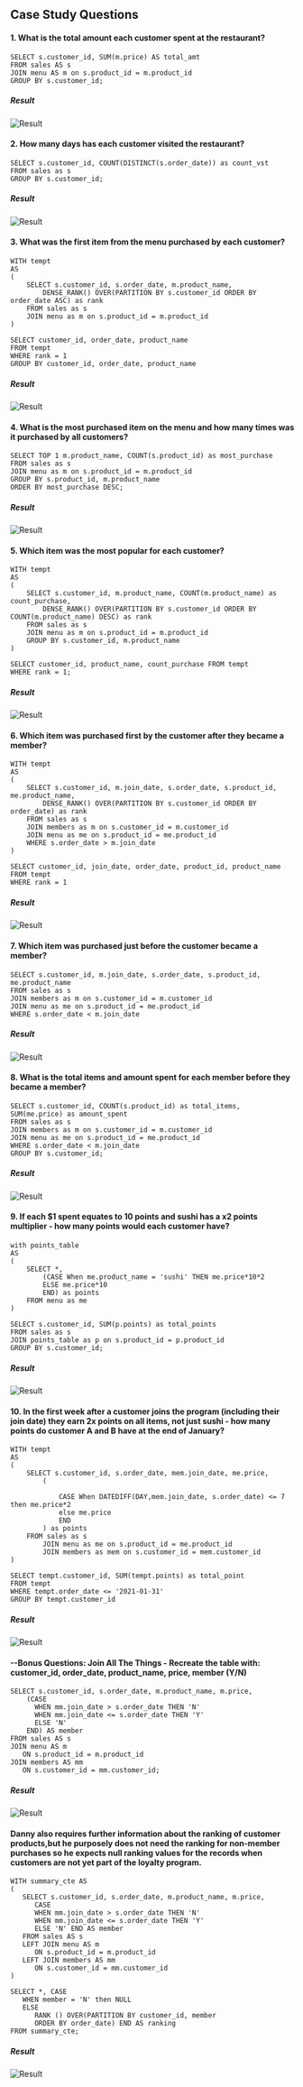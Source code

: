 
## Case Study Questions

#### 1. What is the total amount each customer spent at the restaurant?

```http
SELECT s.customer_id, SUM(m.price) AS total_amt
FROM sales AS s 
JOIN menu AS m on s.product_id = m.product_id
GROUP BY s.customer_id;

```
##### Result
![Result](https://lh3.googleusercontent.com/u/0/drive-viewer/AK7aPaBmT2Qrzp3jCH4rVbqNDM65-g4ediUIjUROQjRkYfAOTO29MQ-qiqXTlDlxr7Oa53ZoRIJzQFb0hDOGCXBG8sM73kUH7Q=w1860-h1005)

#### 2. How many days has each customer visited the restaurant?

```http
SELECT s.customer_id, COUNT(DISTINCT(s.order_date)) as count_vst
FROM sales as s
GROUP BY s.customer_id;

```
##### Result
![Result](https://lh3.googleusercontent.com/u/0/drive-viewer/AK7aPaD52mpH2mf2vzPpwJfltXC_GEdEP-mTmBf_wDeGfBj5vcLeEhHmuBX9CTFk6bs-5kJa1uzCfjv1DzT9ItW8onF5isOUfA=w1860-h1005)

#### 3. What was the first item from the menu purchased by each customer?

```http
WITH tempt
AS
(
    SELECT s.customer_id, s.order_date, m.product_name,
        DENSE_RANK() OVER(PARTITION BY s.customer_id ORDER BY order_date ASC) as rank
    FROM sales as s
    JOIN menu as m on s.product_id = m.product_id
)

SELECT customer_id, order_date, product_name
FROM tempt
WHERE rank = 1
GROUP BY customer_id, order_date, product_name

```
##### Result
![Result](https://lh3.googleusercontent.com/fife/AK0iWDzAgVIXg5xRFJa1RBTdhgPPIRDzJZyi2auwj0PRnIBJcy944jFCTdM4mA4__sgpEeadEFM4cRuOM-AKnbhKlX1m0YX7XF0Apbwldy1MeC0Pd3Erzw8ojV56IgD7HkVOarXiqtBfh430YwBvrdxYrqDkZP7lAxCaJVhHH71rRbapZtNDQ6w73imNK3uw-EUnT49E6Q9jMm-vGDzJ9F5iWq3emAeINdc_VksN6pfHnUd6nd28OtJETRg44o_aXmK6Mv7hZY-zXnH7-awoA9Sw6ooeya6D4-FgwVxff0OjLeJTakliUgpPc4JXQXqMdIAz3ep2h6kBczqxA8j0KFGLrnvudDA20qqLrFBr3Idi3NuScZ13gQyxeIemMEuI8P2Zqo9G58X1pjOKPE_YucTE-PDS4G4418YHXd1H9G0ThAS8lPsRTBqnlwroZQKAwKtaCLqhYa5ZZaIx2IdQ3cxV9H05n1aIczDl_GRmRm6dosFRTLDIJeu0yLzMNwveu16qT3KIbrhVypha7zDxJuoyyVvh50AzHf4WGAMeCdjq8bPByMuXeTAV4Ad8PawAnXXa1JVTR9U9l2OkLVjvQ3_Z7RwL2gwG_h_wkcvFmV0OYq_j7ES5oHTtsdQHeL9l9KMPsancv1HrTgrhxiAtfofnaDPmjr2F0zmFIjb5Vbw2MtwBYCt8SyQzT9RKlxla84g4_suEO7CCfhAMVNznehICEfj0ncnt6t1RSVK3jPf7YeR4QDf601p0GlHOsAyj9dgYqr3k5xgINWIVqKtsPzyFfGznOLvF1JUMM7PMNkazgvJV3ntrfx7jVOGRdAQbpy7RqkqYEzqUF-qBrEnsTNZ-SdxawZvuSZUQOiY_wERAAxoUBjjuDbK9GYEij9JwfT_Db2wkQWGhaj_3xbj7DztegEIq5-nv7w6tL5IrJPeVFf_3Nw6SzfhISDPMMyuM2Cy8oPCbHETZ3m6NzPK9BAG1JIi4malj2JEz9yjai3-ZWxeWVby9UQb67yIWDuwb0JsmuymXmaDNJ7iz6Nx71kZPc9y_xUtAxrcmpHBVj1kQ76ou4eVgEeCdwszSexfLbjL1X8iPSc3vz2_DUJe6blFUxKquwB5v8lubath8wfL5SOkKZM9GslsalzEacLHtNgrsvHyNk6yoalrGOdDpg4NFN6z3JRD8FVmziRJ5Q-cbJ3scn-WoKV96ALCigqUVPO22U-TPy_Xszwow-y639DzK-fEWdVPMpWEUZVv32E2bV_CdyBhyZK-2ad99i_tSZbOWT5k0XNIWHnW3kp_712jzYJvHxbk3fz4IeQqWNQf62MnCXVedDBUwdC_r2kWcwIY7OmFp9hx79mKO8DcJ1OKjvduBIEpjmxQiF-jMYHSLf9m3szSUl_6inFmqWTeSH9srfm14wiWSBpiENbBm9Sf8tnfvwKskvRIEBJ4o2cp3wGM2IjPYfLlnO6CX9zCpya4UEncNIB0UUSVoF7MVuJssOafHRGCFX0nNwHzjEpdtkmhE296-DCcqFZkJwcMu1rfTj1AFcA5kNU3THKICeCOl-hoNmkItVsU4elegjI3TBsDxbCTvG4i8H3vhOtLNxpN4qtH-noinjpoqp2xK-N1l_6Ld4k67oQr9QvfOXJDLdXXsff4LrmkpqpNVaw=w1860-h1005)

#### 4. What is the most purchased item on the menu and how many times was it purchased by all customers?

```http
SELECT TOP 1 m.product_name, COUNT(s.product_id) as most_purchase
FROM sales as s
JOIN menu as m on s.product_id = m.product_id
GROUP BY s.product_id, m.product_name
ORDER BY most_purchase DESC;

```
##### Result
![Result](https://lh3.googleusercontent.com/fife/AK0iWDzwTtYLA5BKdkDQjIHPs1NewRjoSFuVq9pxKaQ8kzMUcfs2xuH_L-P-vSsUHfDizplrKaPuANLiu5uvhP9wUld3V5ZtNq6zKlhTphtNLblGXhOxAb5i72XX2CCeeZ26DgPGo3eC9Xfh7GnXFxA5V7Mznegx0McnnR0RGuCyeWHD6Px4hUFmCpeNJV4jD36wZ4N3vYS6cYpt8L8noPGFFCKE4d9rQdrumnLXTcCxCiwmsnaFKfWmW0SjmjRD2L_ogwLCJjfzUauKv3GzxUteP9HdbHjMUvDsyGZ2pudDG4ftybZLwq_Jv0TkAtEMkkv_AIrnZZ5LDzFPFqWGi2KTGl0qhZE9BDRUOTAIa7OW6lS6hqLv_-wtJT4fwNX0nUy0WDCvBR8UHAOWzXM_Gam23EB93szJC6lChzgBZ-Yxd7xMzqWwXAHzaPEFup0PXsmLgtXrgBhLAH2vk4fQJtH8kDLMI-R_yclO1Gbi99yiXtgg_mNF5ORWgACrfyMbv-W3cwk4Uw0PRrps5Wag-_9ma5KoBk9W5kAK-uXCqLOxIAuNMisD4_lhLUK9azLvm4wXUpBC-lBlV9P9lNDXsj2aJrASsty1GhFwWxW_pFoBIyo31FqfS0iDvYzRYFpmkHCuWZBfk6aHkBimvZvfaoFQnVYeu9E8BUQb4MiA18snvu3PBwt8kZAXlmnMb6sYUzDJcyrvdC9BpYavGtECHeiKqHhuCxrE6cuyEU14C6l0z9xXSPlgjqp6AbLkPpSCMlbhYCW36UvjtMRRZS1lKm0H3tayX6d4wqb1mOfZqsb3-lmozj9cA_XSfqcHSfOBRlMROsb5H6SO-cVciQleCtKK8PX8MQXYPHqMzDd-AOYejuJ_QdBre1dwtsG1f-O2F04YrDJRi2H8J0T9UODzl3G08Q7mWGEolH7EiPoNoBoNeLEFH7eRFkcA6hs50NEaGRFLzM5pQdGZaRgCEu7dd00izaUCvJyBJEF8XtiQbrzitPr0OegQLDO9LJUy8I9iA6bW1D1U13mMyp6osSd_XY2aUN2gNr96_KN8vN6MkNu2HsfmHyCLqh9g_QPEpa32RCW9UbSKr4CWXMshPsGONmsrfzMOddq81P3ZKQW5O68Sb0rmPyHjDL1DwbOEZDICuRgXFe3KaKxzNns_v4NZ9kL2T4qs4ElBKkDmHdlrERc0ueEgc_MVFwdrXrVW3v1xT4M1arl2up8rVzHkZxxqmdq_MkuLFy0gOpxDvhiI11usi9Bjn5UzLrosJFt21hLJYE4TB3D9vSpCjHjvE_JcHvmgxkqIFhWr9vlSf0sVxychVm0Y0fPR8qMVLi-ehqLB_re54zEF3Jz2vDWvH9wp9jDPSt9NydF4F5urBxzGZy_5DbafIdc6mxHaAea8eV0-zvZwTUnbHyHUxithWdDpFJJJzzulfI1KGzyt4bg-KbylzDDa0bRj8o1iYORRZ6MDfgThjRXwj9kf1bU_NUm59iMXGbqKdhts3vupbjAjkCetlSAM2xoC1T4rl1I65LucOlXxqgqUpVIAquIvsy0pHQvsac5h5VIqLw6B3yi1Vi8h-jXpVh6A_vmRqWMUcIFGnfnF_QzQ2JM7KFxZTOthn7v90dhht5JSK1nrXWs0-oELmiCwi_pQYRg0FKF8ug=w868-h1005)

#### 5. Which item was the most popular for each customer?

```http
WITH tempt
AS 
(
    SELECT s.customer_id, m.product_name, COUNT(m.product_name) as count_purchase,
        DENSE_RANK() OVER(PARTITION BY s.customer_id ORDER BY COUNT(m.product_name) DESC) as rank
    FROM sales as s
    JOIN menu as m on s.product_id = m.product_id
    GROUP BY s.customer_id, m.product_name
)

SELECT customer_id, product_name, count_purchase FROM tempt
WHERE rank = 1;

```
##### Result
![Result](https://lh3.googleusercontent.com/fife/AK0iWDzqjtBak_2Xd0ZCn_vEuNE_ilSZGyBsF6HHUxAbNuQbWRQb5_WFq5RKSKsVJI2i2mFeXM-juEhAuYHSyT0B3y0mw7HStZJSq1b2Fz_d-7UT-bPmRQIQGfCWO3fa0F_YGeOdcg_4fkzChgR4P0W1gJkrXV-gZvWszSk3OJJjnGeISmC3TUjTKUJojsESXzVHYKsx74PmRz3YOYiS0KAmAEqt2V-jtqE3UosTFZrA5-atFfK4EhTpecweJLVUd9fabj85qZACSYwzpSF6jAoMxBa7ctv5enqqvRS57vjRXvdHwujliz-9RxhtqZt94XGtkxPWRsaZUSESfySSF4IU76cjlE71xlujAbOgQINn5FzvZ3h8CfFpBib6tBVl9P-tDirfrYhjMbILrcz7m6bW0QbbY8bGvy_Ec4nye5u5NJg72S5j7QK4cr8Zi73U3pxAlOCcO1lQvwSYmEixn7ZPuF5rVle5HTI1mj_6CWpMuwEuwXsXsgir--4m9e8kUXgEbrwQUd3vdOWcgL7nf2likRF47O0tPlxaXwDGvSEOhQf_k-4hE-VCW5s8KkUefHifbyWBXWIwo9CnW2oQEJlIcNXZZCCM9h6lNXJbjJqS-XUVcp9GAGIlk6vIwCq3SoiKvybCk3ANrl_MxPNWuElfkVnD6m2Xd1UWU4SxR5NAaAQYSicM2UbXICqm4XAjS9ddgb1bge7I3mNgxEZxY28jyBiPcaxo8S2JuyrFwyIhkm9rADpTkAauD4-fmuMx919KOFc69TEC7wsH2Xfwhe9gIPcx0SXgk6xkWbcOt7lJlF3o7ItgU4y4g5DEOcNrqWQRFQ7Zi-7wE08qx567mRp5s_nr9AIEfBYY6W-BHZhfsTnD2B6e645DdfkwHv8fJO_-e2CuPBXZYRUjisnyWwThSiKl1fiUQyR4suYVpiKQC5cqdSB9hu835_Ih17WoESY29NWfGMDJ3E1XTqskP5T5MELR1en1cA7nDlLqzWyvLWODDDozNjVoyC1D9kRwZ0kmQj49vAp1rmP4z3fGzRTMbT6z1P9TtTz6Nvcl3V4PVPsylCc-A8tjHofaS8V6Z1ug-qxoh2M0XLuJJTmYFLNWLdVP3rqmNAoTxzih-kJBbYMF7gCSjgBggPvhS_cFJQ5oxT8AoSSUmpPLubLBxciUEiwOF11oroklOxeqop1awp5VnJwOsaJXQFc-q1-TEbh3aXYwf-ChxumjXfLjkMf_HX849CTdD_QwAdcdgWeAOoyvx_NK1hkCeVoKSUzrvErn3kLV4Wji2lN4GGcWIhRJYlwdQ_mnGtDEH8zRXMVxDKDAnacYBfyqv-vQto2V3uKYaKYwCJiyg1s9N0e3-F1AAVQfcPhVvKknFLVQAHYPB0JH7konBbBn_Rw_v6lmlotjyLOt3gJb4uVWxicCopgYo0IEdEu0gJ0N4dMC-7Z9VC2qrjQDf8J7Zkxu_nyNqYiulXpfDgiqNMLR-voU86ZARqqI4VL4s0nNVVW5YBGXb_-RTcc8IsyIxhEBdWevSPjFaKLFQIMmgkn5ZQeLXQzCZ6M1_BzcjZSOTKe9-juFBSXD2Pqk_IMsnOXuaWsnqJ7wHLzT5Od94qzFl_gWhYJTQYQ5HmFaHAk68wombjkD04NTXXI0S3twFwgukg=w868-h1005)

#### 6. Which item was purchased first by the customer after they became a member?

```http
WITH tempt
AS 
(
    SELECT s.customer_id, m.join_date, s.order_date, s.product_id, me.product_name,
        DENSE_RANK() OVER(PARTITION BY s.customer_id ORDER BY order_date) as rank
    FROM sales as s 
    JOIN members as m on s.customer_id = m.customer_id
    JOIN menu as me on s.product_id = me.product_id
    WHERE s.order_date > m.join_date
)

SELECT customer_id, join_date, order_date, product_id, product_name
FROM tempt
WHERE rank = 1

```
##### Result
![Result](https://lh3.googleusercontent.com/fife/AK0iWDxWbD6YPWttRlnvtLE_PfRqP0VJZnVoN5fzKB_TWb6aF1ecLE64KQG8gcH9HMWanUo7jlXHdcGUbWSE9hTWSpfoxvMnlJFYTm4MRHXl8fKTef7Mv4NN2_TxnH6ntejS72WeAmH3QIO_sgPdsQ4Wggly2beTa3GVDiWYK56BCPNx0YS5ROIgr_cJ1SJyegpm0YLLKVvDg-zQzYeq0vDtFNqtH7cASLUu_9CbmDGonQa-6mIifEuxQTGHmrdDmLZ9P4xPv9tDkwxnAuSsBgp9gYVGFRbu8FEr6llIQPEuO1lnC6wUIrCUyZ1Fq13eHwP_zt2h4wmbih99n6AdBJSBe292-vVhpFeyBQh0_a9BQF51U6yrQZfVL0yNQ3hzom5_TpIIgrn4il_3NB2KGUdKIgfo4DIchIb2q8AWVsdNXtceVBv0dQ4OB3zQTO2aVj_IM6qvPgBRtjGl9eKff1MkdbL4ObcDVi8lMk6lcJrY1NyyH3gDKKaVmT4vWZ9LBiW9MvWv62bEytsRFFZc1tv6_a-dTbZMNTaC-nHudlrCOO2Vb24ezkTTfZjto-kYJqSd5tM8ba3Q1XyAn2jkMsHB4g_vWc2DsaQ-tOQnzskhkz0vFTtjQ6yJOemezgJ2fFog1b1dUHPG9aR30irAhVtzBW0KLQGAPy-pYoBPdC6YkEvSsP8G6OytGHmB-t1Cf5o0eYs4rSUVYz-pcPvkgetQhiT8Fs6Qu2ZwfOGdxgbDCUWreehxWZcx5UfybvtiawuFc6P-IojJHCZxMfZPKrYBDDgy-Iyk1jDerGnUW_Cs-aoR2lon9w0tpPjDdfSLWnZsNME8drSMid2tK_zBSSmSz7Y-ctJgUbsPLg_TE1R04XeLadwsrSodthObp_OETd6VMV6_SPqkDhQmQqz2Eo5AQp06_AWOSgArTFJcnmj-_UyqqXPz4Y0InSFEPOW0BmR6aM0-NC3M4uF_X7X6yVJiI7QmYBkYmLEem8SmhEXe1wKx9-FLMh8pmij6sRg1zYV685gpibgi5RjghkHoUeP2fIv5C1X8csTennFT0zVCNidGdkBQV092gnWkdfN8XZ7_-uNFxEtiwSF2zXzpJpCLOyEmyt4Pha1BCdnTvtJItLLBfyCDEAwcfI0RvMdOF07yrWgxW9UVRY7iJOkDquH4kLIQw9j6ujlQgi1zE22onaRW9HBtwqtlJr8OCxEiX2QNLi7Juz0DDY4sV3XwJ0mHo0JDRYdz8pqci2A5GYwqB9AXTl0EAtgLFtK80LIa6NmxW2pAet3u4FOoGyGei5bfD1danM5xxkazJzgtsn67D_-WjvmHDhnqKByluIu2FAy2f44eTG1N7VsmkJRq5xk49y5WLDl3pbvP9hpRMkSbxgKamz257R4wGZJECkjNc1XPaJLDlpd0wyzI1ZtlX1LktUYBCHiAqF0B7BFoNi9YA2TU12Uw_gD2YDw6vaRxtPUFy7heAybc2_lcEVq82wLBrKnaxtFuGuF49axd70jJZLLR8ZIfGIecwGdV2bdr2JWq-xGPgWEB1aAwlhRaISK5XycuIGLPM64vFVb4y8TERU7vt_M-OlGmAf4bvMjMRGoLlc6g0AhuWiTMhpMCCykQ_ODyRyrWbe6AKJ1DAMy1BzUl2vu06o5sdEQoDA=w868-h1005)

#### 7. Which item was purchased just before the customer became a member?

```http
SELECT s.customer_id, m.join_date, s.order_date, s.product_id, me.product_name
FROM sales as s 
JOIN members as m on s.customer_id = m.customer_id
JOIN menu as me on s.product_id = me.product_id
WHERE s.order_date < m.join_date

```
##### Result
![Result](https://lh3.googleusercontent.com/fife/AK0iWDwHDADXSo9pDjl-Xo7lABabDUdu6q3G5B52ye3Ba6VcsEMUSA_nYsQ_AMDZFxyuzoFpoT30bD4RY6XAuGbyJ79L8NusPzDSW2TBEhPWTFmbi5Klf2jpvKN7AfeDGdjljo1VMxLT0hKPP2tGAesieTzUw_BHXC9wKGF0NKeCw2KjTisgsV6FFUaN3aNr5mHvcw7s6V-D0YHEE1srACFyp6DjOlkhUfxwBAEWrT1_ENFCa4s_F-GN0sD-OuyubMGm8X8mQF7BlVVKFQk3g08EMcHztv0AFrJ8TeSlF7c_gTAucHDu6cCFes52UZqR-QVBoSqzRHPOIjQw80xUeeTU4zn2LpAdlhKBaWhrLJC8c8PpDi0596tVo0MilUSZP916hsOnScpTiGVmjJjE4HtVy6I-dsEv3qNuEhFJSuUDx8yVUhMr4_ky1AWqHO0TIL9HW7ttH8XvB1GhHQV8vTI--QKuOUX-VyjLuPosyPMSo2sKbh9TkyQ--fQ71V1V1pA8HCIHofFe0mzoRzGruEgUS-xvvl8g2z7UT_IE_fW2pFiEMscCSsnzAhjZZSgDfOl5UAtYiJXJHO5NIrBZHNYb2gthiT4wMAu4JRqcC93wjB4xS3X_FFFIxwqDCKPo75G8VQ50RjKTBD5L7fJTeAelTLun5RSsEvxzFXKyvAelrDH57eU_3OH5c8F9BDQn_CHBX1P7n4bD3e-17lDU4Vf1vKnoxMJKq_466gCroG3pyxyViSoAIVXfAtJp3sBk3N453ogSz40_AnpEBqmZE1q6_9dEcuUtFEMT2c1WjpoH6bWdBKJMltT7gKYmvrw-4KqEymn59MLOux8QVDStvcHGQa86V42yXcs2Ib5QbWc-WCDjprVY5v4MPGjYnvoDlw_jhj0ccQADXvMOPMwCyOG02_qses5K7ngJGJLdqJuokKRmKji5xvl7fHNJ-yeVIgmJfJ98EVOP5CT-fDBcuqymLKxs-5N1EaEY5xGq4ns5vQLc9n0tfzFr62O17rYvbIOt_QIsKm63p2rDRfuEphAsJQztqTv9npcIPvk_AxSp_0utIO8mmNaLe-am4l20oIYTzx-mI0j418lyb9nRz2cAAlSkZyiw-BRP_S9DkcaXdc-pveeMAKDz9gYM2r7M8anxapGcdG73rvauHZqv_xP53pHfxSOuRWFTIKbGlwRsozZccTrt8Q_iNVvW5fePeQXABzGoWriD4P4m2OACzgKVwStRPetWVlnaqEhW2J-44IhOVQbRBwrGxIgCW6eCitKBd2cwlYYZY_iFJK_M2HvJt5Qy4P-C1IYbxbWzQvuOvoxD6ImBdMz1wxzbzTmdLxHdMM5PRlzk5qE0DGm8rkY6P2YS1a4VFNYnhYr2Y-qDKcAmV4dF747zmsT0Wz45yAvgBt-_p7OBsApyGT2Klvxjygp1xl9qpDmvrpVSoLWCu07z9_uHJiwNqw3GH_70-GFPIwIzHQdNJRMwqHDOcehHeHvlhvpjR3zE-dm6UGfyu6fUbkeTykrIN1kmVlNVSRG1XfJqHF68lI4dT9r9_tWzsSZakqc5V280KNXJKVqFQq2yfuTPrNXoWBP8x2_xhqOEi0ZL82cooL2OoGKO7uxCfNAAskCnMgZYYLXIAeZtzzCDQgcG-TqKvdekEQ=w868-h1005)

#### 8. What is the total items and amount spent for each member before they became a member?

```http
SELECT s.customer_id, COUNT(s.product_id) as total_items, SUM(me.price) as amount_spent
FROM sales as s 
JOIN members as m on s.customer_id = m.customer_id
JOIN menu as me on s.product_id = me.product_id
WHERE s.order_date < m.join_date
GROUP BY s.customer_id;

```
##### Result
![Result](https://lh3.googleusercontent.com/fife/AK0iWDz-5rN2DlE15jHohclcfPTYiG_thLicef3-h3JmFW4KuqQlDwaz2gPlaszVqN2O8pb9E4XwDRZBwuILKwWhWwj6x8OnXJ0f_uj3T71XsRjxSvWUo8q2xyUDedvk-Pi-KjCTO8et1UFBerVNVlHpbu0rewoy2UpadtgpNfivEMmNW8yNb0_R1tu3OTSFPhTUI4lDRMzTJxj95VrWag8Qn-tSgrqN8ImpZbSBNXEWgppmvXkw-EWlVMRbxC8GBUj0-xJvqreUnOFhq-iZzNf8Mojyva-pHkEGg-fT7mHDKpkNLqlSO5Rz3iAQKz1o1gnBoqV0e973n6SV-nE77aPkBZFwKXa0s73X5D-mgs37xISNlNhW0LKzKmsxrE2e580Cw9yn0gPpHFXUnR3BNzs_YjD_77cl2yVfDE4tZvy8z7sk76qQ_E4c_br-qQ051-_D4b8mxCnizJ-hn0uEtmafb5P9hnvIvm7--1jNYKsMoyYKIKkxu9VzBXqCHuPqwUiBQ_jQEatQ8ZELttY5TlhYpbsmyffthmgtK2G1q_21wxlXlOvnssib6v4Dj_0JU4feFZ1oXdKusb3_Djvd_FNyJjn_I9mHPETqwc4DfdrwunWETWewrI56eO_5y0i8HcB0iPQdER21zcYT3SAjQKFv4IOHQV6UQsT1FJO6cYuL9jk5NAgObuOaRv9w_Wb_HHQDXLUKiGPhXtZJF92h56vxYqSOm_0lDvxfehbMkwJXtoY1aEGuONfWKqbrIViXJvRinBsDetjdWCgyvp2BNtIUkVj7xdZBuUsdtrP2yRoFAxYrxhumgkMhdg2NzrWsxsHKOxs28FHeh2JYUgf34f0aNCgZaPb8Hu11EusuwphZH8cBU4QymF48o2iHEaPjUNu1c8cZs2qGXJRA6v8SE2vnzIxmsSBFETPm3fU0OY4P3TYve0YDoviGctV6mApLkHkqLwSfv8UfM2DxOMLl9NR5pzOGqDWW5NXuC_tu2OF7aUa-1zP6srwJ3F_J6q5wuMazcWYtmGira-u9jD0Uf1hKCqmII_yGatxEoPMzs43IwBbHrDuG1fhJgjWDrucMnqaLXj1PoFgsTnuj2O_2NFLZqheOrvQkUfLi7r-QMzWfaobnw9PYbeXKlgxT01k1VRvYgSdGRg9cW05Hv7p9-O63wV0-xOFgoUiLqC38547AK7Qez37niVlOYwQi53fhlnHWreXYBLv7NyQNon07Wcbp0tvmBvWiDSfUHEZ0cHL_q13ohwVUvpEzkVUhZu6RPE3KuwHxisayo0JoF4WhSBBr_SHNm1-85vTPUIBCY8GlTdqjRiypQW6MkhC0P8ySQNfZCL6KoWwHfvBSfORjZ4WVGq-UjUTE-53VpJ7sMlCaDyJqDoOV-giTErhJC0XFyHfM9OEu6NlNQ8bmdTjN8cdPK-vOmCO6NDWzj1-GOXCUNC-PbfBF-Z584zEhnletWt5T_UcFq8GsNj9_-Nx5Kqyw-wMVRX826CiHNgQXlHtcgbGBf3vzGeoEvcZ7DO95My0PhRfj3OHGt_giy1P6vFHLdMwO7epuewdiVDZ02VmCqWNaTZwa-xVwaIL8BPSM4CV6NwNysDZD8ewef0n_3DTtncEBvq8LjigCiLgLX973nUYPGenPcA9nhPuH3A=w868-h1005)

#### 9. If each $1 spent equates to 10 points and sushi has a x2 points multiplier - how many points would each customer have?

```http
with points_table
AS 
(
    SELECT *, 
        (CASE When me.product_name = 'sushi' THEN me.price*10*2
        ELSE me.price*10 
        END) as points
    FROM menu as me
)

SELECT s.customer_id, SUM(p.points) as total_points
FROM sales as s
JOIN points_table as p on s.product_id = p.product_id
GROUP BY s.customer_id;

```
##### Result
![Result](https://lh3.googleusercontent.com/fife/AK0iWDzfwqRHE7U4NCwV5ivxo9CDneXDSRVrof4MpCwmtWnzDAqR3FZLeaMVf7JsPy8dzIcIKJJhMmK3HpN50r7X0J0M50ieEWkCtkzR5UAg96BxslSa7bQ3HZWsqXlyjuk27My-YjxatWF00EYNGDqH1mK7et0PXwncARBuimhQEDazw90FfapldlZ01XB2eoTqv8LTAOEd7N02sRvYxLJT3nPimQEP1VZPNaTuDpD_xYrL1gC23jGW-QL3gt0j_PmnDKckLyv4iEhiyvPHPL5XPAFtQ34pRxjZm0TTAYCPiN_wQJX28SzCyjxTwfdREi-gU6SIVoidBoFQ-IqtQlW6Rjchu5NptzUHItqpdN_rB37PcOJdrIHEQEvrCQb7g_t7vuWOW44luqYFyrnlutjveAw64960teiwuY4Nvg3VSp2UZAYSGXd7LFGg8TzdpLLxJCKUfMnckNFCdjVp1dIF9MgmszkHwGvfvEoguTH8eg4WEPGjHb2UN9f7RyYiTHPYEZ57iCJEtzRxosBJh2P8sBFybh3b2LQpKI2zYfVPW59jAN7bMAo2hxTGaec3VhHShqKytQ0rYIeFgwqfdkPPMhoDoIf2WGWm61sGfUCLQJkPDYYHPx7ifNcIk8LoKTznJoxOAS7hWUPlXFxXy0pUQL4EM4MJ8ey7QOY9mAr0eSChLg-8mb1GkV9ym-PvsuzBjpq8EuQoIlfeCB4chONjnr2UQkKB1b3BY-S9hys6M7a-Vs2F0b6U_KTJVdtZ_0i5kB4muuddKC9waHVBLVQYWRMDNDAnK107Y1xIV7w-dXmCLwaaVCa4tCwVx-wiR7eag8SBWWwKANK4X_pInQ62EgjsmnDT6KCXQ_umywlXo7D649gYnBRDdKyIt-8VZ_A3qsmXINk7d_h-gM169xxslkGLZn_1DUozJmtytrVnv-uWhVMa1zU7aU5LNtHM01Isk0dVTwfWMHVzVuRieMkAm6kjn4-U4d4Z-8qtBzwVzCbDNzCE-aezRqVUkHTr2n_rh27nlx7yQqqb3WSr7wEMga_ZzbonEHdirMcx5JSg0tefUTn006oDQAfr8Mhnn-yfa6XQ2SKpDzKBDyX6L3JWR-nqlXsHHEDUsy8WagZcFxd0ZrO4gibiTwvkszsJentH2LiW4IPA-vGJ2kDxALdAmPXpDBniBWzUcKi9vLiZswdknd6aUGfNurdp2hqRm4gm82f25m-cLmHi_-iHyMWMmUfG2yQNEa2CNiA2NLpo-ZnvaKp49XRiIbtBbcC_Sya_0rEibdXkDo1TXlSKjQ3AQQSkmARPanauIfz6t-K_VB4spUkrioen228tWNFFA8cM_EDiTrOIuyz4FWXx7q4CgxefWD2Wg44xwdG1AzBdigeCbiGOwd38JLbY2IKJQUoXezDDQH2Sm8wbutMlrpw1cXWThAqP2dtnzbyytxu1pvKEKYyDrozIGnvK3Gm0soMUr8sV-Dc8GR5Ou66BHJWHM8C4Dh9TxHR5AEXWIaOZDCWiw-U3PkjliJcs8Os7PyN1egS_RYelGm66tefjGP_D4KgI0nLBn0pYXo6msPf8RZhjH7IVxcgQ9QBFUoQHFW4RcQf5XZhKI4spWSP6j3JtxNZztzLpyYwOA6PB5RKoZz4ifHhEgu3aci6vdQ=w868-h1005)

#### 10. In the first week after a customer joins the program (including their join date) they earn 2x points on all items, not just sushi - how many points do customer A and B have at the end of January?

```http
WITH tempt
AS
(
    SELECT s.customer_id, s.order_date, mem.join_date, me.price,
        (
            
            CASE When DATEDIFF(DAY,mem.join_date, s.order_date) <= 7 then me.price*2
            else me.price
            END
        ) as points
    FROM sales as s
        JOIN menu as me on s.product_id = me.product_id
        JOIN members as mem on s.customer_id = mem.customer_id
)

SELECT tempt.customer_id, SUM(tempt.points) as total_point
FROM tempt
WHERE tempt.order_date <= '2021-01-31'
GROUP BY tempt.customer_id

```
##### Result
![Result](https://lh3.googleusercontent.com/fife/AK0iWDyEu01oXiBcltruhNOwUMZdWf7oYleLbQxcsYiPTiMQQGcqaIEwN6VS-z4gEF6Q6ChdVfAVIB11DF0CEBf5muivkv-X0I5mote0ELueS-2trgt0T_AIUR1z92jONPBqFWGdNGMPp_SRyzZUz3TMgC_MclNwk1U4DudsHxRCZXm66o_rq3gLuIPxyiCDeWqyTyPFKDQOK6sXD3GaoMEq8_h5WEdhqP9e8trO5mod6i9_3FRtp6eewtraE31ZuMtaINBKeOLs2_Yh1KSAPRaNCBzjCf-zQKLXa_hGWOGaaDAPPQ06e2uc5JbApT9xbarpiNT0arNPi6TQI-fu8hcr8IywkdUwVQ1ay_XBK7IGLB391uJMQh9TJ8sJvi-IEz4jRlXCB3ybh6Htp5ezS1HrFrAHzYkm_9DpjzBzODyIuIqXDZLrZvFST5VstVxDYddQToPm4lDsAKQ9raLIySplZjG9crwh64lamY1jYi57p4NNNaLHpOJtv6rtfTeILwFd0iEu2RwdAp_AUKveAesp3YALjKMt19dB2VfPXuW6Qb2UxrY6eEU7eO0VEA8IMpU9HR0cQXTHh2ISAy42r4q5Of2896__2T_ePLmhg5FEALpztZHUbAoampzPNmlBiPr-pPnIFCb0pnxCmVdrwhv_hA-_aRMgCCuhJ4mWYB18ikzoCXE-H-rs6b9QoROhiZYbICmSWVf0QV6-SDs_711B5omb2xj1hcpJRbtDw_D7JFRtyKDAh_kapklPpPLPEBXV6dm_B9NybQE4Gg2AWhDf19NCY6EEkBtF7y_IcyyNDwIct147MABtIMsWyweshR_SddSms2B9Lg0WdOqwH03AijCtiw9-so2OEyM6IUjsF0yOfwf1ZcWjMYBxsbnfuX8wJltvrx9YDPH_fD9fxbWC8SnQfs-s9bAL9ghy3-rZNhpGP7EWEr0IlgK9qDa8eS4-_wV-Zz0hHL_Nr9NQQQ58BqZ0kD9ZURRA-70GdR82iuuxTiOIg-USH3Db1sFqoeMeGXX0uct5-L9RwFe3H3w4nIM5EWEt4U-s1h8wAIF5Qg-OMzVat7_mwKPtYK0IsdfPFW4Cjq86Mx6GvjftBd_6geuNPvHYbCJAv05MgmhnuwUUA-wYB92GhIoG7QpxMnm-A-m-V1kF-5ODFRxUOscYEbD_wjLlZWkhzV7Y4uTZP9cE7Da4FQMgAMA475eNmw89w8INMwn4l0wroCMvVeGWA0pNRZE62APYVYfaF_dfbLoxksbhYbTtkn54HtgNUBxBzv_L84GGN6-bINoB-Pauu8f_S8XyjsPbRNnCKQhrUSXpnNUc8ZmHp1dgNmEAcrelHT3n652niiCupuDm1zggooLfrMpsaDM3vonpKZnGjp0Ndk3LmrIIIi05XznxZ7tHKK_NuQrpQbUGJBgJwFPUSR61AnupwshZ52RjFONN6eh8yuj2UIFYFyyar04erFrJc2277CL33saHkD4cYfp5a1L_oOE718oZ-HE1j2CHjah58O3Sgw94NyhkVwjSbHoI-h8G3_hj28zBuRQv3-3-Y4ZL8XTwj8p1OORmsyiAHfZ1Mtyc5GB36venbgUGnmnbuHognlvskBkyhjUxoycB9DIXRrHjKfKxTr0RFf7PigGN8w5yr3hxUyLWJQ=w868-h1005)

#### --Bonus Questions: Join All The Things - Recreate the table with: customer_id, order_date, product_name, price, member (Y/N)

```http
SELECT s.customer_id, s.order_date, m.product_name, m.price,
    (CASE
      WHEN mm.join_date > s.order_date THEN 'N'
      WHEN mm.join_date <= s.order_date THEN 'Y'
      ELSE 'N'
    END) AS member
FROM sales AS s
JOIN menu AS m
   ON s.product_id = m.product_id
JOIN members AS mm
   ON s.customer_id = mm.customer_id;

```
##### Result
![Result](https://lh3.googleusercontent.com/fife/AK0iWDw-8919sxvnmZlkDCJSngY-TVHRaP7dGrS2TMv4l-YzaImCQVukjeY_TLOiSCYtbdb-omeazVnyK_yR5BON6_08TcEF9I_wOEHps6LyCR6PkJLJWgcxHAGMXJNC-kzYKgvMKpSdHrSFG95fr37GQzIqFo4bkc9GJ1kx3uT9MeErKFtCvbKhI-Eojx5TeAmK1uVDTYl9f8fKfQRzDOURf1eb2rJtiKKvWehT4y_klQTtzyP_sBL9NgseGuKI0TXQrd-WjQVWG324fc2XIj7LqW9RJfEHMdMSkHkZ5u-zeQsHhvIdBNrmwJSzTzWqvG9CEBvztkSNhEQXhveCCbWA0eSuMHGXW-5L9_vXiquvwvv_TbE2iDK02T-tKoH6XFWVyghLEM1nppkUWqVJXPYHVXLWIdj6wcDai-FNdgxUno4a-QLPjY3NkRDdc4lBDQJg86mvUudvj_fxvLVsivqjUgB7eoKDmAr7yrufwmf88kky7BWk6wM1dD9BW1f2oav3sLr_bCT-beatl_uF8g2zuJ4F-PYVv_-ga-FTJtGkkCLH71oiDiJ-hGtsdsjc1ARGTZmLYErHmTJC-KLEtgjvB7DaV0y5USlICzPyMo8rQHzEfRwjoWxuWIHi5MP5kLQDabH-j5tWaATfFu8eVu2b_CJ30oBdb-qmhOoEHJ7zNK4tdWILLueYNQIrw3ssT6S2G_BMoiMCGNYTYTtg8HIFW5FG4PGdECDj47gyO3Fy3i06HV1wIPLQd1XWCVNfPUN3pWzelS6WqAadBUCQ4q1s_w-wNXhbXwXGev9WPzoEOTItsf0BUpMoGauMgQavvZFpS56o61rsPVbskbrBSOHoHflhRmXJ8qukuhbe-ud88yT27t4xcTtXFH26FD8anneYIqlJEzVD5HKYhPXyOTSgaZGR4MYDyNhfFhNgasnyllLvBUHfjK63xvWkRwRdQdRb2dWZrEnnOkH36T7WSyPdwObi4pfCZGenTm1GN7eso2xFXiNjksFJf-g3M0XuZDsZWXKPWpatXlUEjnqYHMcAvM8odTWVDKm9Kk979k5g5EV_uJturNdgEZ92JuL788OQz3JGgllAx6tLVQlqpPAYCKQFgN-hEe2HqSGun83wOArYiVu13T0mxhJ8oilqm6CU1pY-5xh7FJPrcPJWyy9MTRpUUuLlwcLPmVaqjH8FOuTm9EFD86nWHMnEq4oex-JrnVwZPufuh2BoCfnPRnklrfIh_SwId32__bUACAHVF0VQ_JwmXaYhvkJFej2CPjCyRlgvuxRdLFnHKmkQM1eegEjfYT1MOEyjPZbXehA3p67H0z04NtIBEGh-aLFI2WHPvba3xFOu8uzcmmG9BanHWOySym_bxmcVTj9srUoXBSy6Xw9bXa2EBKh8woditgldWEQtNgYcqfD02MhoUVNPuYZbOtTEpy7p3jC8OePnu0y-HHYpCmDdbHBCmnjxuqxrCGpmINZy_upqmLWLZ5C2fnR-gR8uHUcZoM80_2YZsq9_U3L-ucjenBnQxZ0ss3U2q7YDSd_Rzop9Jf1JZZfvp6RypnnOcSmRvd2PcIV6zJHV0VZRNLPZVzFMKFf94ZWPPEVCWZpdNhYXcugCosbRLrv0PPc4Sdu152P-aDRGbIRzv_gPAplVzRZSrQ=w868-h1005)

#### Danny also requires further information about the ranking of customer products,but he purposely does not need the ranking for non-member purchases so he expects null ranking values for the records when customers are not yet part of the loyalty program.

```http
WITH summary_cte AS 
(
   SELECT s.customer_id, s.order_date, m.product_name, m.price,
      CASE
      WHEN mm.join_date > s.order_date THEN 'N'
      WHEN mm.join_date <= s.order_date THEN 'Y'
      ELSE 'N' END AS member
   FROM sales AS s
   LEFT JOIN menu AS m
      ON s.product_id = m.product_id
   LEFT JOIN members AS mm
      ON s.customer_id = mm.customer_id
)

SELECT *, CASE
   WHEN member = 'N' then NULL
   ELSE
      RANK () OVER(PARTITION BY customer_id, member
      ORDER BY order_date) END AS ranking
FROM summary_cte;

```
##### Result
![Result](https://lh3.googleusercontent.com/fife/AK0iWDz1pnqXtI_Q0OhnZEnXDbgaJRDjPe7QXGFjP3tA-i0pDvXE-lZLSpH693_kLUqKiPrC-bGX-B08ROUvP8SXokEVxUdI_rKJTFEXOvFHQGvk6yRGA2GfkQ_A1WinRjP-nMYiIQ2WO928wIUwehE3-BN8m0ioj1wN3dzbZkBM0mJiJcUHRBlc6Ng5VejzUr3vsETq6YQbsu-0IWpIdVRt1Diz7l94eXIqJeE4sboVRGybMaFO_phcbRU3ZP0Dpl9l39_6_FVhuUDFU5X3HcG7dCT1l_dJw53t1ZyE4pRxNEcUH41rFCowZH3-hD0hltya8zLrLDo-ayCjG521mm9dri7JhCNbTwpkaUyLk97-SUKMFURyDWVa1-U5YwKQt7aPyGP3hyAyR_7J0F8TLID5fSMwRP6YcLbiA2fN4UwDASaYYXBkNu5HuFo_K2rdzY3EE3P-sJn3thUyde0fVPeGRltGCSTLHuiDWMs8JrRHL5C1yLgOBzDYvBAucfBoO4Ut-HjR1GdECehSBWsC6o4NBezQPXYCKrj3aaCpaNNoyDF7fjiYty_spm6C_AU58PeZL2O5PSGcuQycc7Z1yWqjSKBzXFSi9uw7Jp9VMLvrpoKI6ifl0POvaoWDmicQj5-TbYrxvck2eqj8mwJjulFD--oPewplCXn98ndpYsHlixVMI_jZ7e7G4AdwxoVh8UPB0b_0XFc_-Mm8IDayjYyahrPeH244aWpr-JEg_vtBviTl5Ce6A3nhRXYOKQ2R8M-jb__3XDtcu30wxn6R4E4ULwO_MnHaFdFYZ3mg-6TX0X3FqRKZYzV2R7-q92AmEUDWGruiq6Ah6zDZPR5v61BLj5hiMEC8omWc68USq2vVeVDVpkYvNOHtkpNNBBJNmnyYwoU_n-nmkiBkCsKtRjH-QECFMvNt5cizgvIRDFqokt1uTKF4s6j3BwqkH_uKB0OfypT_dThEjI6dTgcQnmAYyDnFHz1pBj8ixuqr1pvcAdVtzBmTiGqfNDgbgOUx_du7N3uzH0gqECL0PxWOczWSVNk0PEpmv66L7oHEHi4lmAME98ayUNR3ahL0wRp1W84Se3waNqItJI50DeVKGWNrOzefXimUJQWbN3kcppaCemoz1oNRtYvU70LexR7HG1V8NErcrnHqitdSlHnUiD_3Rs_tRtbhmprfSxf2dfuL2NJzy_Dkw9HuLsDRkyos80jVn0Mm0DG3oujehKgetraWiFGe2PDan5M5OFyHiuwtzy9Twu9r6m7tclHu2rhC4bC0v5hDq5c7xTG_MeUafTAhMGUCMENM9FePQm0_ZgJSwIWSDQ42GnAZKNOMckS96C6kE77ZeoLybbWLL2HU7z0O80UVkXgDEaO25BaQGMLfbveA0TlzUgm6ZOPh3T_n_E1xEFyYBFTpGZPqf4eYkn_qgutuGkJViZaLvzp4IMbjm1QwYWIdotqQQwAp9f4V_J0Kq-NR84rv1_lwQSByjYqVGCpngXoem60c5z1k5j6wLhFCYPiKCly6IuLJgDqRzO7zcGXmg3sY2mnYuaHQTuPN7PWpFXEIH3JtEBn4nniLNkQcYRxi-VgXkGXh7PQOo7F7pB6bKyb14iQRBlbpBW_W7RwI-l3F7iT2RmIg6yV6fOfI7ftJ46c2PTV0vw=w868-h1005)



